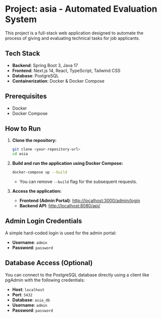 # Project: asia - Automated Evaluation System

This project is a full-stack web application designed to automate the process of giving and evaluating technical tasks for job applicants.

## Tech Stack

- **Backend**: Spring Boot 3, Java 17
- **Frontend**: Next.js 14, React, TypeScript, Tailwind CSS
- **Database**: PostgreSQL
- **Containerization**: Docker & Docker Compose

## Prerequisites

- Docker
- Docker Compose

## How to Run

1.  **Clone the repository:**
    ```sh
    git clone <your-repository-url>
    cd asia
    ```

2.  **Build and run the application using Docker Compose:**
    ```sh
    docker-compose up --build
    ```

    - You can remove `--build` flag for the subsequent requests.

3.  **Access the application:**
    - **Frontend (Admin Portal)**: [http://localhost:3000/admin/login](http://localhost:3000/admin/login)
    - **Backend API**: [http://localhost:8080/api/](http://localhost:8080/api)

## Admin Login Credentials

A simple hard-coded login is used for the admin portal:

- **Username**: `admin`
- **Password**: `password`

## Database Access (Optional)

You can connect to the PostgreSQL database directly using a client like pgAdmin with the following credentials:

- **Host**: `localhost`
- **Port**: `5432`
- **Database**: `asia_db`
- **Username**: `admin`
- **Password**: `password`